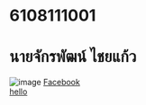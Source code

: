 # 6108111001
# นายจักรพัฒน์ ไชยแก้ว
![image](http://jakkapatchai.github.io/myprofile/69252030_1735591496585347_1859237857210662912_o.jpg)
[Facebook](https://www.facebook.com/jakkapatcom)<br>
[hello](http://jakkapatchai.github.io/myprofile/69252030_1735591496585347_1859237857210662912_o.jpg/hello.htm)
